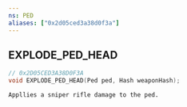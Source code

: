 ```yaml
---
ns: PED
aliases: ["0x2d05ced3a38d0f3a"]
---
```

## EXPLODE_PED_HEAD

```c
// 0x2D05CED3A38D0F3A
void EXPLODE_PED_HEAD(Ped ped, Hash weaponHash);
```

```
Appllies a sniper rifle damage to the ped.
```
